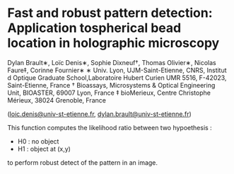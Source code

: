 # Fast and robust pattern detection: Application tospherical bead location in holographic microscopy
Dylan Brault∗, Loïc Denis∗, Sophie Dixneuf†, Thomas Olivier∗, Nicolas Faure‡, Corinne Fournier∗
∗ Univ. Lyon, UJM-Saint-Etienne, CNRS, Institut d Optique Graduate School,Laboratoire Hubert Curien UMR 5516, F-42023, Saint-Etienne, France
† Bioassays, Microsystems & Optical Engineering Unit, BIOASTER, 69007 Lyon, France
‡ bioMerieux, Centre Christophe Mérieux, 38024 Grenoble, France

(loic.denis@univ-st-etienne.fr, dylan.brault@univ-st-etienne.fr)

This function computes the likelihood ratio between two hypoethesis :
  - H0 : no object
  - H1 : object at (x,y)

to perform robust detect of the pattern in an image.
